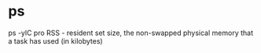ps
==
ps -ylC pro
RSS - resident set size, the non-swapped physical memory that a task has used (in kilobytes)